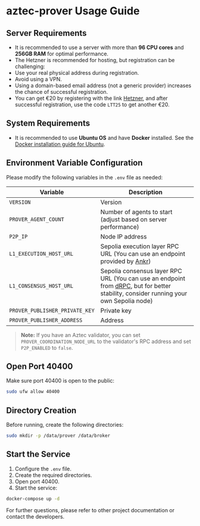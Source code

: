 # aztec-prover Usage Guide

## Server Requirements
- It is recommended to use a server with more than **96 CPU cores** and **256GB RAM** for optimal performance.
- The Hetzner is recommended for hosting, but registration can be challenging:
- Use your real physical address during registration.
- Avoid using a VPN.
- Using a domain-based email address (not a generic provider) increases the chance of successful registration.
- You can get €20 by registering with the link [Hetzner](https://hetzner.cloud/?ref=721ngUYJcM8c), and after successful registration, use the code `LTT25` to get another €20.

## System Requirements
- It is recommended to use **Ubuntu OS** and have **Docker** installed. See the [Docker installation guide for Ubuntu](https://docs.docker.com/engine/install/ubuntu/).

## Environment Variable Configuration
Please modify the following variables in the `.env` file as needed:

| Variable                        | Description                                         |
|----------------------------------|-----------------------------------------------------|
| `VERSION`                       | Version                                             |
| `PROVER_AGENT_COUNT`             | Number of agents to start (adjust based on server performance) |
| `P2P_IP`                        | Node IP address                                     |
| `L1_EXECUTION_HOST_URL`             | Sepolia execution layer RPC URL (You can use an endpoint provided by [Ankr](ankr.com))                     |
| `L1_CONSENSUS_HOST_URL`             | Sepolia consensus layer RPC URL (You can use an endpoint from [dRPC](drpc.org), but for better stability, consider running your own Sepolia node)                     |
| `PROVER_PUBLISHER_PRIVATE_KEY`   | Private key                                         |
| `PROVER_PUBLISHER_ADDRESS`       | Address                                             |

> **Note:** If you have an Aztec validator, you can set `PROVER_COORDINATION_NODE_URL` to the validator's RPC address and set `P2P_ENABLED` to `false`.

## Open Port 40400
Make sure port 40400 is open to the public:

```bash
sudo ufw allow 40400
```

## Directory Creation
Before running, create the following directories:

```bash
sudo mkdir -p /data/prover /data/broker
```

## Start the Service
1. Configure the `.env` file.
2. Create the required directories.
3. Open port 40400.
4. Start the service:

```bash
docker-compose up -d
```

For further questions, please refer to other project documentation or contact the developers. 
